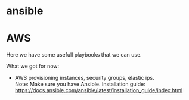 # ansible

# AWS
Here we have some usefull playbooks that we can use.

What we got for now:

- AWS provisioning instances, security groups, elastic ips.
\
Note: Make sure you have Ansible.
Installation guide:
https://docs.ansible.com/ansible/latest/installation_guide/index.html

